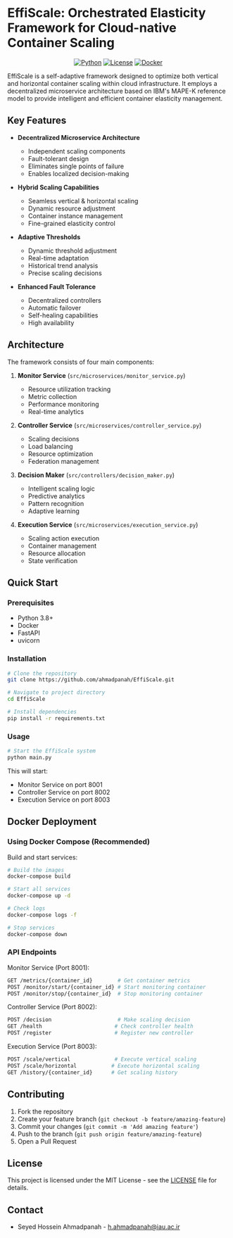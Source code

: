 # EffiScale: Orchestrated Elasticity Framework for Cloud-native Container Scaling

<div align="center">

[![Python](https://img.shields.io/badge/python-3.8+-blue.svg)](https://www.python.org/downloads/)
[![License](https://img.shields.io/badge/license-MIT-green.svg)](LICENSE)
[![Docker](https://img.shields.io/badge/docker-supported-blue.svg)](https://www.docker.com/)

</div>

EffiScale is a self-adaptive framework designed to optimize both vertical and horizontal container scaling within cloud infrastructure. It employs a decentralized microservice architecture based on IBM's MAPE-K reference model to provide intelligent and efficient container elasticity management.

## Key Features

- **Decentralized Microservice Architecture**
  - Independent scaling components 
  - Fault-tolerant design
  - Eliminates single points of failure
  - Enables localized decision-making

- **Hybrid Scaling Capabilities**
  - Seamless vertical & horizontal scaling
  - Dynamic resource adjustment
  - Container instance management
  - Fine-grained elasticity control

- **Adaptive Thresholds**
  - Dynamic threshold adjustment
  - Real-time adaptation
  - Historical trend analysis
  - Precise scaling decisions

- **Enhanced Fault Tolerance**
  - Decentralized controllers
  - Automatic failover
  - Self-healing capabilities
  - High availability

## Architecture

The framework consists of four main components:

1. **Monitor Service** (`src/microservices/monitor_service.py`)
   - Resource utilization tracking
   - Metric collection
   - Performance monitoring
   - Real-time analytics

2. **Controller Service** (`src/microservices/controller_service.py`) 
   - Scaling decisions
   - Load balancing
   - Resource optimization
   - Federation management

3. **Decision Maker** (`src/controllers/decision_maker.py`)
   - Intelligent scaling logic
   - Predictive analytics
   - Pattern recognition
   - Adaptive learning

4. **Execution Service** (`src/microservices/execution_service.py`)
   - Scaling action execution
   - Container management
   - Resource allocation
   - State verification

## Quick Start

### Prerequisites

- Python 3.8+
- Docker
- FastAPI
- uvicorn

### Installation

```bash
# Clone the repository
git clone https://github.com/ahmadpanah/EffiScale.git

# Navigate to project directory 
cd EffiScale

# Install dependencies
pip install -r requirements.txt
```

### Usage

```bash
# Start the EffiScale system
python main.py
```

This will start:
- Monitor Service on port 8001
- Controller Service on port 8002  
- Execution Service on port 8003

## Docker Deployment

### Using Docker Compose (Recommended)

Build and start services:
```bash
# Build the images
docker-compose build

# Start all services
docker-compose up -d

# Check logs
docker-compose logs -f

# Stop services
docker-compose down

```

### API Endpoints

Monitor Service (Port 8001):
```bash
GET /metrics/{container_id}        # Get container metrics
POST /monitor/start/{container_id} # Start monitoring container
POST /monitor/stop/{container_id}  # Stop monitoring container
```

Controller Service (Port 8002):
```bash
POST /decision                     # Make scaling decision
GET /health                       # Check controller health
POST /register                    # Register new controller
```

Execution Service (Port 8003):
```bash
POST /scale/vertical              # Execute vertical scaling
POST /scale/horizontal           # Execute horizontal scaling
GET /history/{container_id}      # Get scaling history
```

## Contributing

1. Fork the repository
2. Create your feature branch (`git checkout -b feature/amazing-feature`)
3. Commit your changes (`git commit -m 'Add amazing feature'`)
4. Push to the branch (`git push origin feature/amazing-feature`)
5. Open a Pull Request

## License

This project is licensed under the MIT License - see the [LICENSE](LICENSE) file for details.

## Contact

- Seyed Hossein Ahmadpanah - h.ahmadpanah@iau.ac.ir